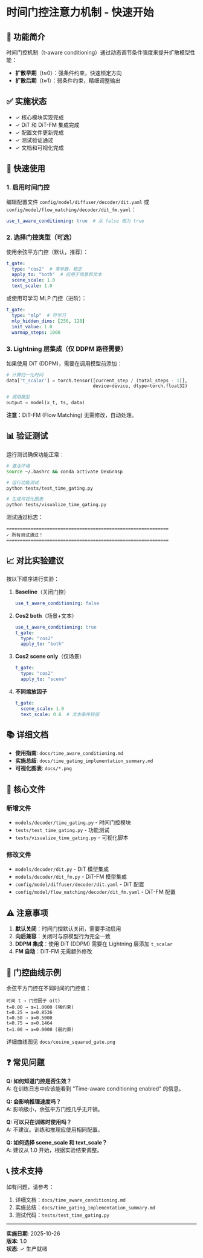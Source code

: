 # 时间门控注意力机制 - 快速开始

## 🎯 功能简介

时间门控机制（t-aware conditioning）通过动态调节条件强度来提升扩散模型性能：
- **扩散早期**（t≈0）：强条件约束，快速锁定方向
- **扩散后期**（t≈1）：弱条件约束，精细调整输出

## ✅ 实施状态

- ✓ 核心模块实现完成
- ✓ DiT 和 DiT-FM 集成完成
- ✓ 配置文件更新完成
- ✓ 测试验证通过
- ✓ 文档和可视化完成

## 🚀 快速使用

### 1. 启用时间门控

编辑配置文件 `config/model/diffuser/decoder/dit.yaml` 或 `config/model/flow_matching/decoder/dit_fm.yaml`：

```yaml
use_t_aware_conditioning: true  # 从 false 改为 true
```

### 2. 选择门控类型（可选）

使用余弦平方门控（默认，推荐）：
```yaml
t_gate:
  type: "cos2"  # 零参数，稳定
  apply_to: "both"  # 应用于场景和文本
  scene_scale: 1.0
  text_scale: 1.0
```

或使用可学习 MLP 门控（进阶）：
```yaml
t_gate:
  type: "mlp"  # 可学习
  mlp_hidden_dims: [256, 128]
  init_value: 1.0
  warmup_steps: 1000
```

### 3. Lightning 层集成（仅 DDPM 路径需要）

如果使用 DiT (DDPM)，需要在调用模型前添加：

```python
# 计算归一化时间
data['t_scalar'] = torch.tensor([current_step / (total_steps - 1)], 
                                device=device, dtype=torch.float32)

# 调用模型
output = model(x_t, ts, data)
```

**注意**：DiT-FM (Flow Matching) 无需修改，自动处理。

## 📊 验证测试

运行测试确保功能正常：

```bash
# 激活环境
source ~/.bashrc && conda activate DexGrasp

# 运行功能测试
python tests/test_time_gating.py

# 生成可视化图表
python tests/visualize_time_gating.py
```

测试通过标志：
```
============================================================
✓ 所有测试通过！
============================================================
```

## 📈 对比实验建议

按以下顺序进行实验：

1. **Baseline**（关闭门控）
   ```yaml
   use_t_aware_conditioning: false
   ```

2. **Cos2 both**（场景+文本）
   ```yaml
   use_t_aware_conditioning: true
   t_gate:
     type: "cos2"
     apply_to: "both"
   ```

3. **Cos2 scene only**（仅场景）
   ```yaml
   t_gate:
     type: "cos2"
     apply_to: "scene"
   ```

4. **不同缩放因子**
   ```yaml
   t_gate:
     scene_scale: 1.0
     text_scale: 0.6  # 文本条件较弱
   ```

## 📚 详细文档

- **使用指南**: `docs/time_aware_conditioning.md`
- **实施总结**: `docs/time_gating_implementation_summary.md`
- **可视化图表**: `docs/*.png`

## 🔧 核心文件

### 新增文件
- `models/decoder/time_gating.py` - 时间门控模块
- `tests/test_time_gating.py` - 功能测试
- `tests/visualize_time_gating.py` - 可视化脚本

### 修改文件
- `models/decoder/dit.py` - DiT 模型集成
- `models/decoder/dit_fm.py` - DiT-FM 模型集成
- `config/model/diffuser/decoder/dit.yaml` - DiT 配置
- `config/model/flow_matching/decoder/dit_fm.yaml` - DiT-FM 配置

## ⚠️ 注意事项

1. **默认关闭**：时间门控默认关闭，需要手动启用
2. **向后兼容**：关闭时与原模型行为完全一致
3. **DDPM 集成**：使用 DiT (DDPM) 需要在 Lightning 层添加 `t_scalar`
4. **FM 自动**：DiT-FM 无需额外修改

## 🎨 门控曲线示例

余弦平方门控在不同时间的门控值：

```
时间 t → 门控因子 α(t)
t=0.00 → α=1.0000 (强约束)
t=0.25 → α=0.8536
t=0.50 → α=0.5000
t=0.75 → α=0.1464
t=1.00 → α=0.0000 (弱约束)
```

详细曲线图见 `docs/cosine_squared_gate.png`

## ❓ 常见问题

**Q: 如何知道门控是否生效？**  
A: 在训练日志中应该能看到 "Time-aware conditioning enabled" 的信息。

**Q: 会影响推理速度吗？**  
A: 影响极小，余弦平方门控几乎无开销。

**Q: 可以只在训练时使用吗？**  
A: 不建议。训练和推理应使用相同配置。

**Q: 如何选择 scene_scale 和 text_scale？**  
A: 建议从 1.0 开始，根据实验结果调整。

## 📞 技术支持

如有问题，请参考：
1. 详细文档：`docs/time_aware_conditioning.md`
2. 实施总结：`docs/time_gating_implementation_summary.md`
3. 测试代码：`tests/test_time_gating.py`

---

**实施日期**: 2025-10-26  
**版本**: 1.0  
**状态**: ✓ 生产就绪

